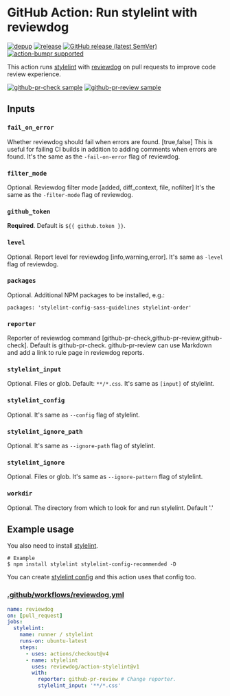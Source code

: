 # GitHub Action: Run stylelint with reviewdog

[![depup](https://github.com/reviewdog/action-stylelint/workflows/depup/badge.svg)](https://github.com/reviewdog/action-stylelint/actions?query=workflow%3Adepup)
[![release](https://github.com/reviewdog/action-stylelint/workflows/release/badge.svg)](https://github.com/reviewdog/action-stylelint/actions?query=workflow%3Arelease)
[![GitHub release (latest SemVer)](https://img.shields.io/github/v/release/reviewdog/action-stylelint?logo=github&sort=semver)](https://github.com/reviewdog/action-stylelint/releases)
[![action-bumpr supported](https://img.shields.io/badge/bumpr-supported-ff69b4?logo=github&link=https://github.com/haya14busa/action-bumpr)](https://github.com/haya14busa/action-bumpr)

This action runs [stylelint](https://github.com/stylelint/stylelint) with
[reviewdog](https://github.com/reviewdog/reviewdog) on pull requests to improve
code review experience.

[![github-pr-check sample](https://user-images.githubusercontent.com/3797062/65406379-54848e00-de1a-11e9-8464-1037e1cacf80.png)](https://github.com/reviewdog/action-stylelint/pull/1)
[![github-pr-review sample](https://user-images.githubusercontent.com/3797062/65406408-6d8d3f00-de1a-11e9-90dd-d39aa3e19e7f.png)](https://github.com/reviewdog/action-stylelint/pull/1)

## Inputs

### `fail_on_error`

Whether reviewdog should fail when errors are found. [true,false]
This is useful for failing CI builds in addition to adding comments when errors are found.
It's the same as the `-fail-on-error` flag of reviewdog.

### `filter_mode`

Optional. Reviewdog filter mode [added, diff_context, file, nofilter]
It's the same as the `-filter-mode` flag of reviewdog.

### `github_token`

**Required**. Default is `${{ github.token }}`.

### `level`

Optional. Report level for reviewdog [info,warning,error].
It's same as `-level` flag of reviewdog.

### `packages`
Optional. Additional NPM packages to be installed, e.g.:
```
packages: 'stylelint-config-sass-guidelines stylelint-order'
```

### `reporter`

Reporter of reviewdog command [github-pr-check,github-pr-review,github-check].
Default is github-pr-check.
github-pr-review can use Markdown and add a link to rule page in reviewdog reports.

### `stylelint_input`

Optional. Files or glob. Default: `**/*.css`.
It's same as `[input]` of stylelint.

### `stylelint_config`

Optional. It's same as `--config` flag of stylelint.

### `stylelint_ignore_path`

Optional. It's same as `--ignore-path` flag of stylelint.

### `stylelint_ignore`

Optional. Files or glob. It's same as `--ignore-pattern` flag of stylelint.

### `workdir`

Optional. The directory from which to look for and run stylelint. Default '.'

## Example usage

You also need to install [stylelint](https://github.com/stylelint/stylelint).

```shell
# Example
$ npm install stylelint stylelint-config-recommended -D
```

You can create [stylelint
config](https://github.com/stylelint/stylelint/blob/master/docs/user-guide/configuration.md)
and this action uses that config too.

### [.github/workflows/reviewdog.yml](.github/workflows/reviewdog.yml)

```yml
name: reviewdog
on: [pull_request]
jobs:
  stylelint:
    name: runner / stylelint
    runs-on: ubuntu-latest
    steps:
      - uses: actions/checkout@v4
      - name: stylelint
        uses: reviewdog/action-stylelint@v1
        with:
          reporter: github-pr-review # Change reporter.
          stylelint_input: '**/*.css'
```
